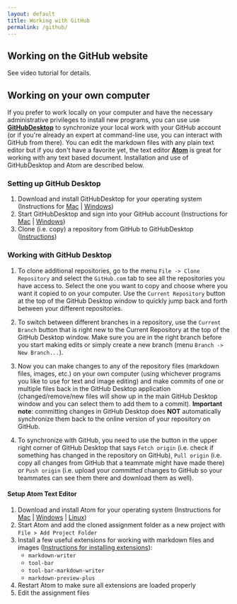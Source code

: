 ```yaml
---
layout: default
title: Working with GitHub
permalink: /github/
---
```


## Working on the GitHub website

See video tutorial for details.

## Working on your own computer

If you prefer to work locally on your computer and have the necessary administrative privileges to install new programs, you can use use [**GitHubDesktop**](https://desktop.github.com/) to synchronize your local work with your GitHub account (or if you're already an expert at command-line use, you can interact with GitHub from there). You can edit the markdown files with any plain text editor but if you don't have a favorite yet, the text editor [**Atom**](https://atom.io/) is great for working with any text based document. Installation and use of GitHubDesktop and Atom are described below.

### Setting up GitHub Desktop

 1. Download and install GitHubDesktop for your operating system (Instructions for [Mac](https://help.github.com/desktop-beta/guides/getting-started-with-github-desktop/installing-github-desktop/#platform-mac) | [Windows](https://help.github.com/desktop-beta/guides/getting-started-with-github-desktop/installing-github-desktop/#platform-windows))
 1. Start GitHubDesktop and sign into your GitHub account (Instructions for [Mac](https://help.github.com/desktop-beta/guides/getting-started-with-github-desktop/authenticating-to-github/#platform-mac) | [Windows](https://help.github.com/desktop-beta/guides/getting-started-with-github-desktop/authenticating-to-github/#platform-windows))
 1. Clone (i.e. copy) a repository from GitHub to GitHubDesktop ([Instructions](https://help.github.com/desktop-beta/guides/contributing-to-projects/cloning-a-repository-from-github-to-github-desktop/))

### Working with GitHub Desktop

1. To clone additional repositories, go to the menu `File -> Clone Repository` and select the `GitHub.com` tab to see all the repositories you have access to. Select the one you want to copy and choose where you want it copied to on your computer. Use the `Current Repository` button at the top of the GitHub Desktop window to quickly jump back and forth between your different repositories.

2. To switch between different branches in a repository, use the `Current Branch` button that is right new to the Current Repository at the top of the GitHub Desktop window. Make sure you are in the right branch before you start making edits or simply create a new branch (menu `Branch -> New Branch...`).

3. Now you can make changes to any of the repository files (markdown files, images, etc.) on your own computer (using whichever programs you like to use for text and image editing) and make commits of one or multiple files back in the GitHub Desktop application (changed/remove/new files will show up in the main GitHub Desktop window and you can select them to add them to a commit). **Important note**: committing changes in GitHub Desktop does **NOT** automatically synchronize them back to the online version of your repository on GitHub.

4. To synchronize with GitHub, you need to use the button in the upper right corner of GitHub Desktop that says `Fetch origin` (i.e. check if something has changed in the repository on GitHub), `Pull origin` (i.e. copy all changes from GitHub that a teammate might have made there) or `Push origin` (i.e. upload your _committed_ changes to GitHub so your teammates can see them there and download them as well).

#### Setup Atom Text Editor

 1. Download and install Atom for your operating system (Instructions for [Mac](https://flight-manual.atom.io/getting-started/sections/installing-atom/#platform-mac) | [Windows](https://flight-manual.atom.io/getting-started/sections/installing-atom/#platform-windows) | [Linux](https://flight-manual.atom.io/getting-started/sections/installing-atom/#platform-linux))
 1. Start Atom and add the cloned assignment folder as a new project with `File > Add Project Folder`
 1. Install a few useful extensions for working with markdown files and images ([Instructions for installing extensions](http://flight-manual.atom.io/using-atom/sections/atom-packages/)):
     - `markdown-writer`
     - `tool-bar`
     - `tool-bar-markdown-writer`
     - `markdown-preview-plus`
 1. Restart Atom to make sure all extensions are loaded properly
 1. Edit the assignment files
